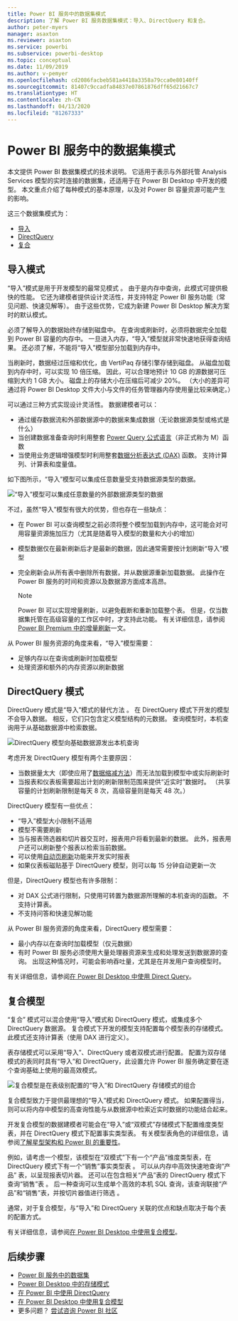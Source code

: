 ```yaml
---
title: Power BI 服务中的数据集模式
description: 了解 Power BI 服务数据集模式：导入、DirectQuery 和复合。
author: peter-myers
manager: asaxton
ms.reviewer: asaxton
ms.service: powerbi
ms.subservice: powerbi-desktop
ms.topic: conceptual
ms.date: 11/09/2019
ms.author: v-pemyer
ms.openlocfilehash: cd2086facbeb581a4418a3358a79cca0e80140ff
ms.sourcegitcommit: 81407c9ccadfa84837e07861876dff65d21667c7
ms.translationtype: HT
ms.contentlocale: zh-CN
ms.lasthandoff: 04/13/2020
ms.locfileid: "81267333"
---
```

# <a name="dataset-modes-in-the-power-bi-service"></a>Power BI 服务中的数据集模式

本文提供 Power BI 数据集模式的技术说明。 它适用于表示与外部托管 Analysis Services 模型的实时连接的数据集，还适用于在 Power BI Desktop 中开发的模型。 本文重点介绍了每种模式的基本原理，以及对 Power BI 容量资源可能产生的影响。

这三个数据集模式为：

- [导入](#import-mode)
- [DirectQuery](#directquery-mode)
- [复合](#composite-mode)

## <a name="import-mode"></a>导入模式

“导入”模式是用于开发模型的最常见模式  。 由于是内存中查询，此模式可提供极快的性能。 它还为建模者提供设计灵活性，并支持特定 Power BI 服务功能（常见问题、快速见解等）。 由于这些优势，它成为新建 Power BI Desktop 解决方案时的默认模式。

必须了解导入的数据始终存储到磁盘中。 在查询或刷新时，必须将数据完全加载到 Power BI 容量的内存中。 一旦进入内存，“导入”模型就非常快速地获得查询结果。 还必须了解，不能将“导入”模型部分加载到内存中。

当刷新时，数据经过压缩和优化，由 VertiPaq 存储引擎存储到磁盘。 从磁盘加载到内存中时，可以实现 10 倍压缩。 因此，可以合理地预计 10 GB 的源数据可压缩到大约 1 GB 大小。 磁盘上的存储大小在压缩后可减少 20%。 （大小的差异可通过将 Power BI Desktop 文件大小与文件的任务管理器内存使用量比较来确定。）

可以通过三种方式实现设计灵活性。 数据建模者可以：

- 通过缓存数据流和外部数据源中的数据来集成数据（无论数据源类型或格式是什么）
- 当创建数据准备查询时利用整套 [Power Query 公式语言](/powerquery-m/)（非正式称为 M）函数
- 当使用业务逻辑增强模型时利用整套[数据分析表达式 (DAX)](/dax/) 函数。 支持计算列、计算表和度量值。

如下图所示，“导入”模型可以集成任意数量受支持数据源类型的数据。

![“导入”模型可以集成任意数量的外部数据源类型的数据](media/service-dataset-modes-understand/import-model.png)

不过，虽然“导入”模型有很大的优势，但也存在一些缺点：

- 在 Power BI 可以查询模型之前必须将整个模型加载到内存中，这可能会对可用容量资源施加压力（尤其是随着导入模型的数量和大小的增加）
- 模型数据仅在最新刷新后才是最新的数据，因此通常需要按计划刷新“导入”模型
- 完全刷新会从所有表中删除所有数据，并从数据源重新加载数据。 此操作在 Power BI 服务的时间和资源以及数据源方面成本高昂。

    > [!NOTE]
    > Power BI 可以实现增量刷新，以避免截断和重新加载整个表。 但是，仅当数据集托管在高级容量的工作区中时，才支持此功能。 有关详细信息，请参阅 [Power BI Premium 中的增量刷新](service-premium-incremental-refresh.md)一文。

从 Power BI 服务资源的角度来看，“导入”模型需要：

- 足够内存以在查询或刷新时加载模型
- 处理资源和额外的内存资源以刷新数据

## <a name="directquery-mode"></a>DirectQuery 模式

DirectQuery 模式是“导入”模式的替代方法  。 在 DirectQuery 模式下开发的模型不会导入数据。 相反，它们只包含定义模型结构的元数据。 查询模型时，本机查询用于从基础数据源中检索数据。

![DirectQuery 模型向基础数据源发出本机查询](media/service-dataset-modes-understand/direct-query-model.png)

考虑开发 DirectQuery 模型有两个主要原因：

- 当数据量太大（即使应用了[数据缩减方法](guidance/import-modeling-data-reduction.md)）而无法加载到模型中或实际刷新时
- 当报表和仪表板需要超出计划的刷新限制范围来提供“近实时”数据时。 （共享容量的计划刷新限制是每天 8 次，高级容量则是每天 48 次。）

DirectQuery 模型有一些优点：

- “导入”模型大小限制不适用
- 模型不需要刷新
- 当与报表筛选器和切片器交互时，报表用户将看到最新的数据。 此外，报表用户还可以刷新整个报表以检索当前数据。
- 可以使用[自动页刷新](desktop-automatic-page-refresh.md)功能来开发实时报表
- 如果仪表板磁贴基于 DirectQuery 模型，则可以每 15 分钟自动更新一次

但是，DirectQuery 模型也有许多限制：

- 对 DAX 公式进行限制，只使用可转置为数据源所理解的本机查询的函数。 不支持计算表。
- 不支持问答和快速见解功能

从 Power BI 服务资源的角度来看，DirectQuery 模型需要：

- 最小内存以在查询时加载模型（仅元数据）
- 有时 Power BI 服务必须使用大量处理器资源来生成和处理发送到数据源的查询。 出现这种情况时，可能会影响吞吐量，尤其是在并发用户查询模型时。

有关详细信息，请参阅[在 Power BI Desktop 中使用 Direct Query](desktop-use-directquery.md)。

## <a name="composite-mode"></a>复合模型

“复合”  模式可以混合使用“导入”模式和 DirectQuery 模式，或集成多个 DirectQuery 数据源。 复合模式下开发的模型支持配置每个模型表的存储模式。 此模式还支持计算表（使用 DAX 进行定义）。

表存储模式可以采用“导入”、DirectQuery 或者双模式进行配置。 配置为双存储模式的表同时具有“导入”和 DirectQuery，此设置允许 Power BI 服务确定要在逐个查询基础上使用的最高效模式。

![复合模型是在表级别配置的“导入”和 DirectQuery 存储模式的组合](media/service-dataset-modes-understand/composite-model.png)

复合模型致力于提供最理想的“导入”模式和 DirectQuery 模式。 如果配置得当，则可以将内存中模型的高查询性能与从数据源中检索近实时数据的功能结合起来。

开发复合模型的数据建模者可能会在“导入”或“双模式”存储模式下配置维度类型表，并在 DirectQuery 模式下配置事实类型表。 有关模型表角色的详细信息，请参阅[了解星型架构和 Power BI 的重要性](guidance/star-schema.md)。

例如，请考虑一个模型，该模型在“双模式”下有一个“产品”维度类型表，在 DirectQuery 模式下有一个“销售”事实类型表   。 可以从内存中高效快速地查询“产品”  表，以呈现报表切片器。 还可以在包含相关“产品”表的 DirectQuery 模式下查询“销售”表   。 后一种查询可以生成单个高效的本机 SQL 查询，该查询联接“产品”和“销售”表，并按切片器值进行筛选   。

通常，对于复合模型，与“导入”和 DirectQuery 关联的优点和缺点取决于每个表的配置方式。

有关详细信息，请参阅[在 Power BI Desktop 中使用复合模型](desktop-composite-models.md)。

## <a name="next-steps"></a>后续步骤

- [Power BI 服务中的数据集](service-dataset-modes-understand.md)
- [Power BI Desktop 中的存储模式](desktop-storage-mode.md)
- [在 Power BI 中使用 DirectQuery](desktop-directquery-about.md)
- [在 Power BI Desktop 中使用复合模型](desktop-composite-models.md)
- 更多问题？ [尝试咨询 Power BI 社区](https://community.powerbi.com/)
